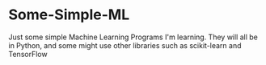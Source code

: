 # Some-Simple-ML
Just some simple Machine Learning Programs I'm learning. They will all be in Python, and some might use other libraries such as scikit-learn and TensorFlow

